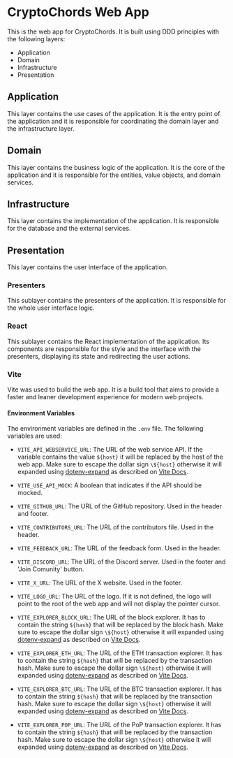 # CryptoChords Web App
This is the web app for CryptoChords.
It is built using DDD principles with the following layers:
- Application
- Domain
- Infrastructure
- Presentation

## Application
This layer contains the use cases of the application. It is the entry point of the application and it is responsible for coordinating the domain layer and the infrastructure layer.

## Domain
This layer contains the business logic of the application. It is the core of the application and it is responsible for the entities, value objects, and domain services.

## Infrastructure
This layer contains the implementation of the application. It is responsible for the database and the external services.

## Presentation
This layer contains the user interface of the application.

### Presenters
This sublayer contains the presenters of the application. It is responsible for the whole user interface logic.

### React
This sublayer contains the React implementation of the application. Its components are responsible for the style and the interface with the presenters, displaying its state and redirecting the user actions.

### Vite
Vite was used to build the web app. It is a build tool that aims to provide a faster and leaner development experience for modern web projects.

#### Environment Variables

The environment variables are defined in the `.env` file. The following variables are used:

- `VITE_API_WEBSERVICE_URL`: The URL of the web service API. If the variable contains the value `${host}` it will be replaced by the host of the web app. Make sure to escape the dollar sign `\${host}` otherwise it will expanded using [dotenv-expand](https://github.com/motdotla/dotenv-expand) as described on [Vite Docs](https://vitejs.dev/guide/env-and-mode#env-files).

- `VITE_USE_API_MOCK`: A boolean that indicates if the API should be mocked.

- `VITE_GITHUB_URL`: The URL of the GitHub repository. Used in the header and footer.

- `VITE_CONTRIBUTORS_URL`: The URL of the contributors file. Used in the header.

- `VITE_FEEDBACK_URL`: The URL of the feedback form. Used in the header.

- `VITE_DISCORD_URL`: The URL of the Discord server. Used in the footer and 'Join Comunity' button.

- `VITE_X_URL`: The URL of the X website. Used in the footer.

- `VITE_LOGO_URL`: The URL of the logo. If it is not defined, the logo will point to the root of the web app and will not display the pointer cursor.

- `VITE_EXPLORER_BLOCK_URL`: The URL of the block explorer. It has to contain the string `${hash}` that will be replaced by the block hash. Make sure to escape the dollar sign `\${host}` otherwise it will expanded using [dotenv-expand](https://github.com/motdotla/dotenv-expand) as described on [Vite Docs](https://vitejs.dev/guide/env-and-mode#env-files).

- `VITE_EXPLORER_ETH_URL`: The URL of the ETH transaction explorer. It has to contain the string `${hash}` that will be replaced by the transaction hash. Make sure to escape the dollar sign `\${host}` otherwise it will expanded using [dotenv-expand](https://github.com/motdotla/dotenv-expand) as described on [Vite Docs](https://vitejs.dev/guide/env-and-mode#env-files).

- `VITE_EXPLORER_BTC_URL`: The URL of the BTC transaction explorer. It has to contain the string `${hash}` that will be replaced by the transaction hash. Make sure to escape the dollar sign `\${host}` otherwise it will expanded using [dotenv-expand](https://github.com/motdotla/dotenv-expand) as described on [Vite Docs](https://vitejs.dev/guide/env-and-mode#env-files).

- `VITE_EXPLORER_POP_URL`: The URL of the PoP transaction explorer. It has to contain the string `${hash}` that will be replaced by the transaction hash. Make sure to escape the dollar sign `\${host}` otherwise it will expanded using [dotenv-expand](https://github.com/motdotla/dotenv-expand) as described on [Vite Docs](https://vitejs.dev/guide/env-and-mode#env-files).